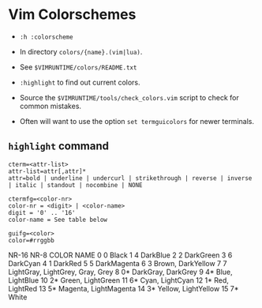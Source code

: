 # Vim Colorschemes

- `:h :colorscheme`

- In directory `colors/{name}.(vim|lua)`.
- See `$VIMRUNTIME/colors/README.txt`

- `:highlight` to find out current colors.

- Source the `$VIMRUNTIME/tools/check_colors.vim` script to check for common mistakes.

- Often will want to use the option `set termguicolors` for newer terminals.

## `highlight` command

```
cterm=<attr-list>
attr-list=attr[,attr]*
attr=bold | underline | undercurl | strikethrough | reverse | inverse | italic | standout | nocombine | NONE

ctermfg=<color-nr>
color-nr = <digit> | <color-name>
digit = '0' .. '16'
color-name = See table below

guifg=<color>
color=#rrggbb
```

NR-16   NR-8    COLOR NAME
0	      0	      Black
1	      4	      DarkBlue
2	      2	      DarkGreen
3	      6	      DarkCyan
4	      1	      DarkRed
5	      5	      DarkMagenta
6	      3	      Brown, DarkYellow
7	      7	      LightGray, LightGrey, Gray, Grey
8	      0\*	    DarkGray, DarkGrey
9	      4\*	    Blue, LightBlue
10	    2\*	    Green, LightGreen
11	    6\*	    Cyan, LightCyan
12	    1\*	    Red, LightRed
13	    5\*	    Magenta, LightMagenta
14	    3\*	    Yellow, LightYellow
15	    7\*	    White
